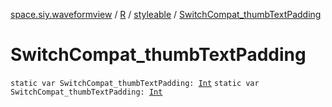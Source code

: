 [space.siy.waveformview](../../index.md) / [R](../index.md) / [styleable](index.md) / [SwitchCompat_thumbTextPadding](./-switch-compat_thumb-text-padding.md)

# SwitchCompat_thumbTextPadding

`static var SwitchCompat_thumbTextPadding: `[`Int`](https://kotlinlang.org/api/latest/jvm/stdlib/kotlin/-int/index.html)
`static var SwitchCompat_thumbTextPadding: `[`Int`](https://kotlinlang.org/api/latest/jvm/stdlib/kotlin/-int/index.html)